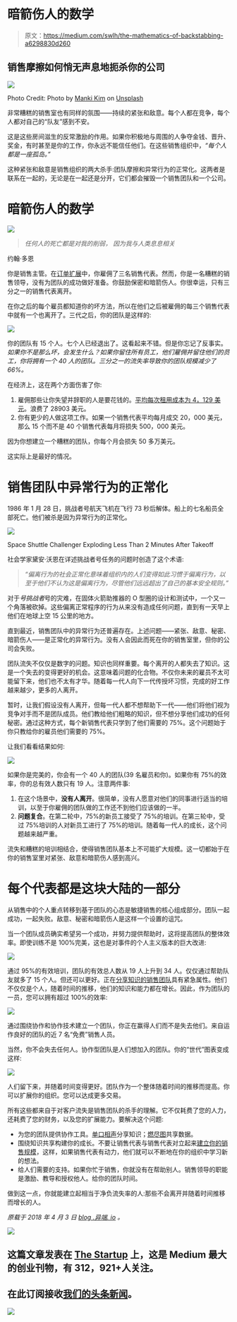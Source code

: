 # 暗箭伤人的数学

> 原文：<https://medium.com/swlh/the-mathematics-of-backstabbing-a6298830d260>

## 销售摩擦如何悄无声息地扼杀你的公司

![](img/afd8c766c293acd32773fefd8a2233b9.png)

Photo Credit: Photo by [Manki Kim](https://unsplash.com/photos/BtHjHxh-D7I?utm_source=unsplash&utm_medium=referral&utm_content=creditCopyText) on [Unsplash](https://unsplash.com/search/photos/knife?utm_source=unsplash&utm_medium=referral&utm_content=creditCopyText)

非常糟糕的销售室也有同样的氛围——持续的紧张和敌意。每个人都在竞争，每个人都对自己的“队友”感到不安。

这是这些房间滋生的反常激励的作用。如果你积极地与周围的人争夺金钱、晋升、奖金，有时甚至是你的工作，你永远不能信任他们。在这些销售组织中，*“每个人都是一座孤岛。”*

这种紧张和敌意是销售组织的两大杀手:团队摩擦和异常行为的正常化。这两者是联系在一起的，无论是在一起还是分开，它们都会摧毁一个销售团队和一个公司。

# 暗箭伤人的数学

![](img/f3e6db821b28b09e5813f7639fc9ee17.png)

> *任何人的死亡都是对我的削弱，
> 因为我与人类息息相关*

约翰·多恩

你是销售主管。在[订单扩展](https://blog.heresy.io/prove-understand-scale-stack-overflows-3-phases-of-building-a-sales-team/)中，你雇佣了三名销售代表。然而，你是一名糟糕的销售领导，没有为团队的成功做好准备。你鼓励保密和暗箭伤人。你很幸运，只有三分之一的销售代表离开。

在你之后的每个雇员都知道你的坏方法，所以在他们之后被雇佣的每三个销售代表中就有一个也离开了。三代之后，你的团队是这样的:

![](img/704eb909d1f31012298ef9c16ab8f11c.png)

你的团队有 15 个人。七个人已经退出了。这看起来不错。但是你忘记了反事实。*如果你不是那么坏，会发生什么？如果你留住所有员工，他们雇佣并留住他们的员工，你将拥有一个 40 人的团队。三分之一的流失率导致你的团队规模减少了 66%。*

在经济上，这在两个方面伤害了你:

1.  雇佣那些让你失望并辞职的人是要花钱的。[平均每次租用成本为 4，129 美元](https://www.shrm.org/about-shrm/press-room/press-releases/pages/human-capital-benchmarking-report.aspx)。浪费了 28903 美元。
2.  你有更少的人做这项工作。如果一个销售代表平均每月成交 20，000 美元，那么 15 个而不是 40 个销售代表每月将损失 500，000 美元。

因为你想建立一个糟糕的团队，你每个月会损失 50 多万美元。

这实际上是最好的情况。

# 销售团队中异常行为的正常化

1986 年 1 月 28 日，挑战者号航天飞机在飞行 73 秒后解体。船上的七名船员全部死亡。他们被杀是因为异常行为的正常化。

![](img/a2c9edcff828045cd5d4f382291cb983.png)

Space Shuttle Challenger Exploding Less Than 2 Minutes After Takeoff

社会学家黛安·沃恩在详述挑战者号任务的问题时创造了这个术语:

> *“偏离行为的社会正常化意味着组织内的人们变得如此习惯于偏离行为，以至于他们不认为这是偏离行为，尽管他们远远超出了自己的基本安全规则。”*

对于*号挑战者*号的灾难，在固体火箭助推器的 O 型圈的设计和测试中，一个又一个角落被砍掉。这些偏离正常程序的行为从来没有造成任何问题，直到有一天早上他们在地球上空 15 公里的地方。

直到最近，销售团队中的异常行为还普遍存在。上述问题——紧张、敌意、秘密、暗箭伤人——是正常化的异常行为。没有人会因此而死在你的销售室里，但你的公司会失败。

团队流失不仅仅是数字的问题。知识也同样重要。每个离开的人都失去了知识。这是一个失去的变得更好的机会。这意味着问题的化合物。不仅你未来的雇员不太可能留下来，他们也不太有才华。随着每一代人向下一代传授坏习惯，完成的好工作越来越少，更多的人离开。

暂时，让我们假设没有人离开，但每一代人都不想帮助下一代——他们将他们视为竞争对手而不是团队成员。他们教给他们粗略的知识，但不想分享他们成功的任何秘密。通过这种方式，每个新销售代表只学到了他们需要的 75%。这个问题始于你只教给你的雇员他们需要的 75%。

让我们看看结果如何:

![](img/dbacfbd9c543b4423a96ed5bdf7f3afa.png)

如果你是完美的，你会有一个 40 人的团队(39 名雇员和你)。如果你有 75%的效率，你的总有效人数只有 19 人。注意两件事:

1.  在这个场景中，**没有人离开**。很简单，没有人愿意对他们的同事进行适当的培训，以至于你雇佣的团队做的工作还不到他们应该做的一半。
2.  **问题复合**。在第二轮中，75%的新员工接受了 75%的培训。在第三轮中，受过 75%培训的人对新员工进行了 75%的培训。随着每一代人的成长，这个问题越来越严重。

流失和糟糕的培训相结合，使得销售团队基本上不可能扩大规模。这一切都始于在你的销售室里对紧张、敌意和暗箭伤人感到高兴。

# 每个代表都是这块大陆的一部分

从销售中的个人重点转移到基于团队的心态是敏捷销售的核心组成部分。团队一起成功，一起失败。敌意、秘密和暗箭伤人是这样一个设置的诅咒。

当一个团队成员确实希望另一个成功，并努力提供帮助时，这将提高团队的整体效率。即使训练不是 100%完美，这也是对事件的个人主义版本的巨大改进:

![](img/215182283e29a57d6122e2a1a5d5585c.png)

通过 95%的有效培训，团队的有效总人数从 19 人上升到 34 人。仅仅通过帮助队友就多了 15 个人。但还可以更好。正在[分享知识的销售团队](https://blog.heresy.io/leveraging-the-wisdom-of-your-crowd/)具有紧急属性。他们不仅仅是个人，随着时间的推移，他们的知识和能力都在增长。因此，作为团队的一员，您可以拥有超过 100%的效率:

![](img/73d259af80ceae7efd46fbdbeb4f0f93.png)

通过围绕协作和协作技术建立一个团队，你正在赢得人们而不是失去他们。来自运作良好的团队的近 7 名“免费”销售人员。

当然，你不会失去任何人。协作型团队是人们想加入的团队。你的“世代”图表变成这样:

![](img/0d01ed8fa777c46093b6d5d585adf804.png)

人们留下来，并随着时间变得更好。团队作为一个整体随着时间的推移而提高。你可以扩展你的组织。您可以达成更多交易。

所有这些都来自于对客户流失是销售团队的杀手的理解。它不仅耗费了您的人力，还耗费了您的财务，以及您的扩展能力。要解决这个问题:

*   为您的团队提供协作工具。[单口相声](https://blog.heresy.io/the-meaningful-sales-standup/)分享知识；[燃尽图](https://blog.heresy.io/the-best-kept-secret-in-sales-management-the-burndown-chart-99b84b2990e9/)共享数据。
*   围绕知识共享构建你的成长。不要让销售代表与销售代表对立起来[建立你的销售规模](https://blog.heresy.io/prove-understand-scale-stack-overflows-3-phases-of-building-a-sales-team/)，这样，如果销售代表有动力，他们就可以不断地在你的组织中学习新的想法。
*   给人们需要的支持。如果你忙于销售，你就没有在帮助别人。销售领导的职能是激励、教导和授权他人。给你的团队时间。

做到这一点，你就能建立起相当于净负流失率的人:那些不会离开并随着时间推移而增长的人。

*原载于 2018 年 4 月 3 日* [*blog .异端. io*](https://blog.heresy.io/churn-is-the-silent-killer-of-your-sales-team/) *。*

[![](img/308a8d84fb9b2fab43d66c117fcc4bb4.png)](https://medium.com/swlh)

## 这篇文章发表在 [The Startup](https://medium.com/swlh) 上，这是 Medium 最大的创业刊物，有 312，921+人关注。

## 在此订阅接收[我们的头条新闻](http://growthsupply.com/the-startup-newsletter/)。

[![](img/b0164736ea17a63403e660de5dedf91a.png)](https://medium.com/swlh)